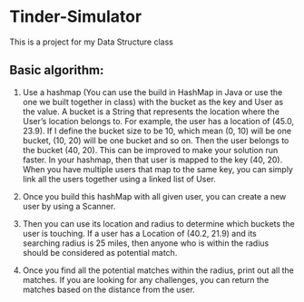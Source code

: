 # Tinder-Simulator

This is a project for my Data Structure class

## Basic   algorithm:
1. Use   a   hashmap   (You   can   use   the   build   in   HashMap   in   Java   or   use   the   one   we   built together   in   class)   with   the   bucket   as   the   key   and   User   as   the   value.   A   bucket   is   a   String that   represents   the   location   where   the   User’s   location   belongs   to.
For   example,   the   user   has   a   location   of   (45.0,   23.9).   If   I   define   the   bucket   size   to be   10,   which   mean   (0,   10)   will   be   one   bucket,   (10,   20)   will   be   one   bucket   and   so   on. Then   the   user   belongs   to   the   bucket   (40,   20).    This   can   be   improved   to   make   your solution   run   faster.
In   your   hashmap,   then   that   user   is   mapped   to   the   key   (40,   20).   When   you   have multiple   users   that   map   to   the   same   key,   you   can   simply   link   all   the   users   together   using a   linked   list   of   User.
2. Once   you   build   this   hashMap   with   all   given   user,   you   can   create   a   new   user   by   using   a Scanner.
  
3. Then   you   can   use   its   location   and   radius   to   determine   which   buckets   the   user   is touching.   If   a   user   has   a   Location   of   (40.2,   21.9)   and   its   searching   radius   is   25   miles, then   anyone   who   is   within   the   radius   should   be   considered   as   potential   match.
4. Once   you   find   all   the   potential   matches   within   the   radius,   print   out   all   the   matches.   If   you are   looking   for   any   challenges,   you   can   return   the   matches   based   on   the   distance   from the   user.
